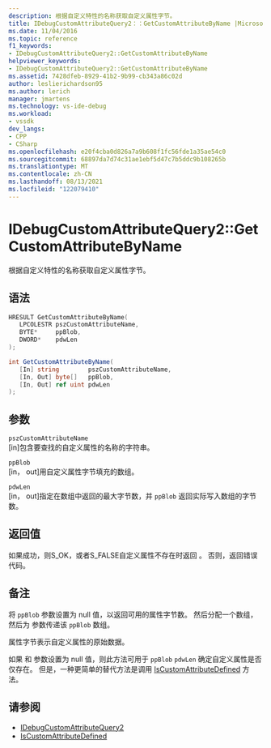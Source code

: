 ```yaml
---
description: 根据自定义特性的名称获取自定义属性字节。
title: IDebugCustomAttributeQuery2：：GetCustomAttributeByName |Microsoft Docs
ms.date: 11/04/2016
ms.topic: reference
f1_keywords:
- IDebugCustomAttributeQuery2::GetCustomAttributeByName
helpviewer_keywords:
- IDebugCustomAttributeQuery2::GetCustomAttributeByName
ms.assetid: 7428dfeb-8929-41b2-9b99-cb343a86c02d
author: leslierichardson95
ms.author: lerich
manager: jmartens
ms.technology: vs-ide-debug
ms.workload:
- vssdk
dev_langs:
- CPP
- CSharp
ms.openlocfilehash: e20f4cba0d826a7a9b608f1fc56fde1a35ae54c0
ms.sourcegitcommit: 68897da7d74c31ae1ebf5d47c7b5ddc9b108265b
ms.translationtype: MT
ms.contentlocale: zh-CN
ms.lasthandoff: 08/13/2021
ms.locfileid: "122079410"
---
```

# <a name="idebugcustomattributequery2getcustomattributebyname"></a>IDebugCustomAttributeQuery2::GetCustomAttributeByName
根据自定义特性的名称获取自定义属性字节。

## <a name="syntax"></a>语法

```cpp
HRESULT GetCustomAttributeByName( 
   LPCOLESTR pszCustomAttributeName,
   BYTE*     ppBlob,
   DWORD*    pdwLen
);
```

```csharp
int GetCustomAttributeByName(
   [In] string        pszCustomAttributeName,
   [In, Out] byte[]   ppBlob,
   [In, Out] ref uint pdwLen
);
```

## <a name="parameters"></a>参数
`pszCustomAttributeName`\
[in]包含要查找的自定义属性的名称的字符串。

`ppBlob`\
[in， out]用自定义属性字节填充的数组。

`pdwLen`\
[in， out]指定在数组中返回的最大字节数，并 `ppBlob` 返回实际写入数组的字节数。

## <a name="return-value"></a>返回值
 如果成功，则S_OK，或者S_FALSE自定义属性不存在时返回 。 否则，返回错误代码。

## <a name="remarks"></a>备注
 将 `ppBlob` 参数设置为 null 值，以返回可用的属性字节数。 然后分配一个数组，然后为 参数传递该 `ppBlob` 数组。

 属性字节表示自定义属性的原始数据。

 如果 和 参数设置为 null 值，则此方法可用于 `ppBlob` `pdwLen` 确定自定义属性是否仅存在。 但是，一种更简单的替代方法是调用 [IsCustomAttributeDefined](../../../extensibility/debugger/reference/idebugcustomattributequery2-iscustomattributedefined.md) 方法。

## <a name="see-also"></a>请参阅
- [IDebugCustomAttributeQuery2](../../../extensibility/debugger/reference/idebugcustomattributequery2.md)
- [IsCustomAttributeDefined](../../../extensibility/debugger/reference/idebugcustomattributequery2-iscustomattributedefined.md)
